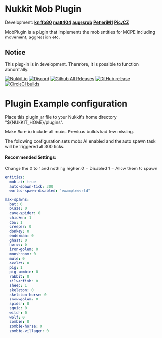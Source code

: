 # Nukkit Mob Plugin
Development: **[kniffo80](https://github.com/kniffo80)**
             **[matt404](https://github.com/matt404)**
             **[augesrob](https://github.com/augesrob)**
             **[PetteriM1](https://github.com/PetteriM1)**
             **[PicyCZ](https://github.com/PikyCZ)**

MobPlugin is a plugin that implements the mob entities for MCPE including movement, aggression etc.

## Notice
This plug-in is in development. Therefore, It is possible to function abnormally.

[![Nukkit.io](https://img.shields.io/badge/Nukkit%20MobPlugin-Download-yellow.svg)](https://potestas.xyz/resources/mob-plugin.3/)
[![Discord](https://discordapp.com/api/guilds/386601650963349504/widget.png)](https://discord.gg/rBew6kc)
[![Github All Releases](https://img.shields.io/github/downloads/Nukkit-coders/mob-plugin/total.svg)](https://github.com/Nukkit-coders/mob-plugin/releases)
[![GitHub release](https://img.shields.io/github/release/Nukkit-coders/mob-plugin.svg)](https://github.com/Nukkit-coders/mob-plugin/releases/latest)
[![CircleCI builds](https://img.shields.io/circleci/project/github/Nukkit-coders/mob-plugin.svg)](https://circleci.com/gh/Nukkit-coders/mob-plugin)

# Plugin Example configuration
Place this plugin jar file to your Nukkit's home directory "${NUKKIT_HOME}/plugins".

Make Sure to include all mobs. Previous builds had few missing.

The following configuration sets mobs AI enabled and the auto spawn task will be triggered all 300 ticks.

#### Recommended Settings: 
Change the 0 to 1 and nothing higher.
0 = Disabled
1 = Allow them to spawn

```yaml
entities:
  mob-ai: true
  auto-spawn-tick: 300
  worlds-spawn-disabled: "exampleworld"

max-spawns:
  bat: 0
  blaze: 0
  cave-spider: 0
  chicken: 1
  cow: 1
  creeper: 0
  donkey: 0
  enderman: 0
  ghast: 0
  horse: 0
  iron-golem: 0
  mooshroom: 0
  mule: 0
  ocelot: 0
  pig: 1
  pig-zombie: 0
  rabbit: 0
  silverfish: 0
  sheep: 1
  skeleton: 0
  skeleton-horse: 0
  snow-golem: 0
  spider: 0
  squid: 0
  witch: 0
  wolf: 0
  zombie: 0
  zombie-horse: 0
  zombie-villager: 0
```
